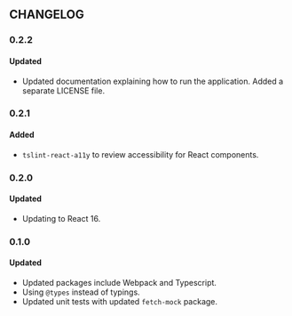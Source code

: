 ## CHANGELOG

### 0.2.2
#### Updated
- Updated documentation explaining how to run the application. Added a separate LICENSE file.

### 0.2.1
#### Added
- `tslint-react-a11y` to review accessibility for React components.

### 0.2.0
#### Updated
- Updating to React 16.

### 0.1.0
#### Updated
- Updated packages include Webpack and Typescript.
- Using `@types` instead of typings.
- Updated unit tests with updated `fetch-mock` package. 
